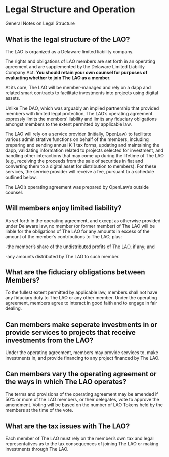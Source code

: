 # Legal Structure and Operation

General Notes on Legal Structure

## What is the legal structure of the LAO?

The LAO is organized as a Delaware limited liability company.

The rights and obligations of LAO members are set forth in an operating agreement and are supplemented by the Delaware Limited Liability Company Act. **You should retain your own counsel for purposes of evaluating whether to join The LAO as a member.**

At its core, The LAO will be member-managed and rely on a dapp and related smart contracts to facilitate investments into projects using digital assets.

Unlike The DAO, which was arguably an implied partnership that provided members with limited legal protection, The LAO’s operating agreement expressly limits the members’ liability and limits any fiduciary obligations amongst members to the extent permitted by applicable law.

The LAO will rely on a service provider (initially, OpenLaw) to facilitate various administrative functions on behalf of the members, including preparing and sending annual K-1 tax forms, updating and maintaining the dapp, validating information related to projects selected for investment, and handling other interactions that may come up during the lifetime of The LAO (e.g., receiving the proceeds from the sale of securities in fiat and converting them to a digital asset for distribution to members). For these services, the service provider will receive a fee, pursuant to a schedule outlined below.

The LAO’s operating agreement was prepared by OpenLaw’s outside counsel.

## Will members enjoy limited liability?

As set forth in the operating agreement, and except as otherwise provided under Delaware law, no member (or former member) of The LAO will be liable for the obligations of The LAO for any amounts in excess of the amount of the member’s contributions to The LAO, plus:

-the member’s share of the undistributed profits of The LAO, if any; and

-any amounts distributed by The LAO to such member.

## What are the fiduciary obligations between Members?

To the fullest extent permitted by applicable law, members shall not have any fiduciary duty to The LAO or any other member. Under the operating agreement, members agree to interact in good faith and to engage in fair dealing.

## Can members make seperate investments in or provide services to projects that receive investments from the LAO?

Under the operating agreement, members may provide services to, make investments in, and provide financing to any project financed by The LAO.

## Can members vary the operating agreement or the ways in which The LAO operates?

The terms and provisions of the operating agreement may be amended if 50% or more of the LAO members, or their delegates, vote to approve the amendment. Voting will be based on the number of LAO Tokens held by the members at the time of the vote.

## What are the tax issues with The LAO?

Each member of The LAO must rely on the member’s own tax and legal representatives as to the tax consequences of joining The LAO or making investments through The LAO.
